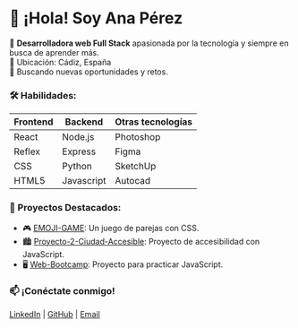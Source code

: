 # 👋 ¡Hola! Soy Ana Pérez

🚀 **Desarrolladora web Full Stack** apasionada por la tecnología y siempre en busca de aprender más.  
📍 Ubicación: Cádiz, España  
💼 Buscando nuevas oportunidades y retos.

### 🛠️ Habilidades:
| Frontend      | Backend       | Otras tecnologías |
| ------------- | ------------- | ----------------- |
| React         | Node.js       | Photoshop         |
| Reflex        | Express       | Figma             |
| CSS           | Python        | SketchUp          |
| HTML5         | Javascript    | Autocad           |

### 🌟 Proyectos Destacados:
- 🎮 [EMOJI-GAME](https://github.com/anaperezroj/EMOJI-GAME): Un juego de parejas con CSS.
- 🏙️ [Proyecto-2-Ciudad-Accesible](https://github.com/anaperezroj/Proyecto-2-Ciudad-Accesible): Proyecto de accesibilidad con JavaScript.
- 🖥️ [Web-Bootcamp](https://github.com/anaperezroj/Web-Bootcamp): Proyecto para practicar JavaScript.

### 📫 ¡Conéctate conmigo!
[LinkedIn](https://www.linkedin.com/in/anaperezroj/) | [GitHub](https://github.com/anaperezroj) | [Email](mailto:e4a.perez24@gmail.com)
